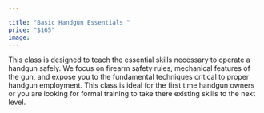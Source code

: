 ```yaml
---

title: "Basic Handgun Essentials "
price: "$165"
image:
---
```

This class is designed to teach the essential skills necessary to operate a handgun safely. We focus on firearm safety rules, mechanical features of the gun, and expose you to the fundamental techniques critical to proper handgun employment.  This class is ideal for the first time handgun owners or you are looking for formal training to take there existing skills to the next level.
<!--stackedit_data:
eyJoaXN0b3J5IjpbMjA5Njg1Njk2NywtMTExNjAwOTI3OSwtOD
Y4NTE3Mjc3XX0=
-->